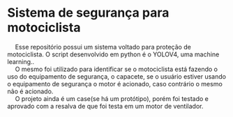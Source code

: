 # Sistema de segurança para motociclista

  &emsp; <p1>  Esse repositório possui um sistema voltado para proteção de motociclista. O script desenvolvido em python é o YOLOV4, uma machine learning..</p1><br/>
  &emsp; <p1>   O mesmo foi utilizado para identificar se o motociclista está fazendo o uso do equipamento de segurança, o capacete,
	se o usuário estiver usando o equipamento de segurança o motor é acionado, caso contrário o mesmo não é acionado.</p1><br/>
 &emsp; <p1>  O projeto ainda é um case(se há um protótipo), porém foi testado e aprovado com a resalva de que foi testa em um motor de ventilador.<p1>
